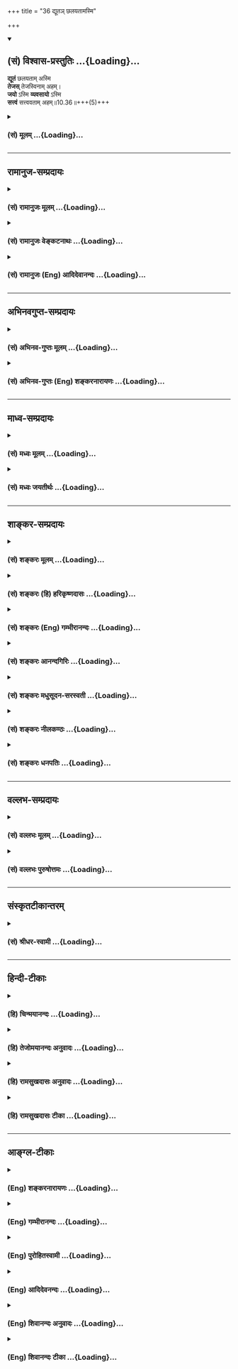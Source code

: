 +++
title = "36 द्यूतञ् छलयतामस्मि"

+++
<div class="js_include" newlevelforh1="2" title="(सं) विश्वास-प्रस्तुतिः" unfilled url="/purANam_vaiShNavam/mahAbhAratam/06-bhIShma-parva/03-bhagavad-gItA-parva/saMskRtam/vishvAsa-prastutiH/10_vibhUti-vistAra-yoga/36_dyUta~n_ChalayatA.md">
<details open><summary><h2>(सं) विश्वास-प्रस्तुतिः ...{Loading}...</h2></summary>

**द्यूतं** छलयताम् अस्मि  
**तेजस्** तेजस्विनाम् अहम्।  
**जयो** ऽस्मि **व्यवसायो** ऽस्मि  
**सत्त्वं** सत्त्ववताम् अहम्॥10.36॥+++(5)+++
</details>
</div>
<div class="js_include collapsed" newlevelforh1="3" title="(सं) मूलम्" unfilled url="/purANam_vaiShNavam/mahAbhAratam/06-bhIShma-parva/03-bhagavad-gItA-parva/saMskRtam/mUlam/10_vibhUti-vistAra-yoga/36_dyUta~n_ChalayatA.md">
<details><summary><h3>(सं) मूलम् ...{Loading}...</h3></summary>

द्यूतं छलयतामस्मि तेजस्तेजस्विनामहम्।  
जयोऽस्मि व्यवसायोऽस्मि सत्त्वं सत्त्ववतामहम्।।10.36।।
</details>
</div>


_________________
## रामानुज-सम्प्रदायः
<div class="js_include collapsed" newlevelforh1="3" title="(सं) रामानुजः मूलम्" unfilled url="/purANam_vaiShNavam/mahAbhAratam/06-bhIShma-parva/03-bhagavad-gItA-parva/saMskRtam/rAmAnujaH/mUlam/10_vibhUti-vistAra-yoga/36_dyUta~n_ChalayatA.md">
<details><summary><h3>(सं) रामानुजः मूलम् ...{Loading}...</h3></summary>

।।10.36।। छलं कुर्वतां छलास्पदेषु अक्षादिलक्षणम् **द्यूतम्** अहम्।
जेतॄणां **जयः** अस्मि; व्यवसायिनां **व्यवसायः,**अस्मि; सत्त्वतां
सत्त्वं **महामनस्त्वम्।**

</details>
</div>
<div class="js_include collapsed" newlevelforh1="3" title="(सं) रामानुजः वेङ्कटनाथः" unfilled url="/purANam_vaiShNavam/mahAbhAratam/06-bhIShma-parva/03-bhagavad-gItA-parva/saMskRtam/rAmAnujaH/venkaTanAthaH/10_vibhUti-vistAra-yoga/36_dyUta~n_ChalayatA.md">
<details><summary><h3>(सं) रामानुजः वेङ्कटनाथः ...{Loading}...</h3></summary>

  
  
।।10.36।। छलयताम् इत्यत्रतत्करोति इति णिजित्यभिप्रायेणछलं
कुर्वतामित्युक्तम्। अक्षसञ्चारादिमात्रेण जयपराजयारोपादिह
च्छलत्ववाचोयुक्तिरित्यभिप्रायेणअक्षादिलक्षणमित्युक्तम्। तेजस्तेजस्विनाम्
इत्यादिवत्दीव्यतां द्यूतमहम् इत्यनभिधानात्छलयताम् इति छलकरणमात्रवचनाच्च
छलस्थानान्तरेभ्यः क्रयविक्रयऋणदायसंवित्सङ्गरादिभ्यो द्यूतस्यातिशयितत्वं
विवक्षितमित्यभिप्रायेणछलास्पदेष्वित्युक्तम्। वञ्चनास्पदेष्वित्यर्थः।
अक्षादीत्यादिशब्देन सजीवनिर्जीवसमस्तद्यूतवर्गसङ्ग्रहः। यद्वा
निर्जीवमात्रग्रहणायअक्षादिलक्षणमित्युक्तम्। तस्य चातिशयितत्वमनायासेन
धर्माविरोधेनाभ्युपगमादेव समस्तधनहरणादेःशक्यत्वात्।
तेजस्विसत्त्ववच्छब्दयोः पूर्वोत्तरयोस्तेजस्सत्त्वाभ्यामवरुद्धत्वात्तत्र
जयव्यवसायशब्दयोरन्वयानौचित्यात्तदुचितौ जेतृव्यवसायिशब्दौ
पूर्वापरच्छाययार्थाक्षिप्तावित्यभिप्रायेणजेतॄणां व्यवसायिनामिति
चोक्तम्। द्रव्यासुव्यवसायेषु सत्त्वमस्त्री तु जन्तुषु \[अमरः3।3।212\]
इत्यादिभिः सत्त्वशब्दस्यानेकार्थसिद्धेर्व्यवसायस्य
चोक्तत्वात्सत्त्ववच्छब्दप्रसिद्ध्यनुरोधेनार्थविशेषं दर्शयतिसत्त्वं
महामनस्त्वमिति। एतेन पराभिभवसामर्थ्यादिलक्षणात्तेजसोऽपि सत्त्वस्यात्र
भेद उक्तः।  
  

</details>
</div>
<div class="js_include collapsed" newlevelforh1="3" title="(सं) रामानुजः (Eng) आदिदेवानन्दः" unfilled url="/purANam_vaiShNavam/mahAbhAratam/06-bhIShma-parva/03-bhagavad-gItA-parva/saMskRtam/rAmAnujaH/english/AdidevAnandaH/10_vibhUti-vistAra-yoga/36_dyUta~n_ChalayatA.md">
<details><summary><h3>(सं) रामानुजः (Eng) आदिदेवानन्दः ...{Loading}...</h3></summary>

10.36 Of those who practise fraud with a view to defeat each other, I am
gambling such a dice-play etc., I am the victory of those who achieve
victory. I am the effort of those who make effort. I am the magnanimity
of those who possess magnanimity of mind.

</details>
</div>


_________________
## अभिनवगुप्त-सम्प्रदायः
<div class="js_include collapsed" newlevelforh1="3" title="(सं) अभिनव-गुप्तः मूलम्" unfilled url="/purANam_vaiShNavam/mahAbhAratam/06-bhIShma-parva/03-bhagavad-gItA-parva/saMskRtam/abhinava-guptaH/mUlam/10_vibhUti-vistAra-yoga/36_dyUta~n_ChalayatA.md">
<details><summary><h3>(सं) अभिनव-गुप्तः मूलम् ...{Loading}...</h3></summary>

।।10.19 -- 10.42।। हन्त ते कथयिष्यामीत्यादि जगत्स्थित इत्यन्तम्। अहमात्मा
(श्लो. 20) इत्यनेन व्यवच्छेदं वारयति। अन्यथा स्थावराणां हिमालय
इत्यादिवाक्येषु हिमालय एव भगवान् नान्य इति व्यवच्छेदेन;
निर्विभागत्वाभावात् ब्रह्मदर्शनं खण्डितम् अभविष्यत्। यतो यस्याखण्डाकारा
व्याप्तिस्तथा चेतसि न उपारोहति; तां च \[यो\] जिज्ञासति
तस्यायमुपदेशग्रन्थः। तथाहि उपसंहारे ( उपसंहारेण)
भेदाभेदवादं,यद्यद्विभूतिमत्सत्त्वम् (श्लो -- 41) इत्यनेनाभिधाय;
पश्चादभेदमेवोपसंहरति अथवा बहुनैतेन -- विष्टभ्याहमिदं -- एकांशेन जगत्
स्थितः (श्लो -- 42) इति। उक्तं हि -- पादोऽस्य विश्वा भूतानि
त्रिपादस्यामृतं दिवि।। इति -- RV; X; 90; 3प्रजानां सृष्टिहेतुः सर्वमिदं
भगवत्तत्त्वमेव तैस्तेर्विचित्रै रूपैर्भाव्यमानं +++(S
तत्त्वमेतैस्तैर्विचित्रैः रूपैः ; N -- विचित्ररूपै -- )+++ सकलस्य +++(S;N
सकलमस्य)+++ विषयतां यातीति।

</details>
</div>
<div class="js_include collapsed" newlevelforh1="3" title="(सं) अभिनव-गुप्तः (Eng) शङ्करनारायणः" unfilled url="/purANam_vaiShNavam/mahAbhAratam/06-bhIShma-parva/03-bhagavad-gItA-parva/saMskRtam/abhinava-guptaH/english/shankaranArAyaNaH/10_vibhUti-vistAra-yoga/36_dyUta~n_ChalayatA.md">
<details><summary><h3>(सं) अभिनव-गुप्तः (Eng) शङ्करनारायणः ...{Loading}...</h3></summary>

10.36 See Comment under 10.42

</details>
</div>


_________________
## माध्व-सम्प्रदायः
<div class="js_include collapsed" newlevelforh1="3" title="(सं) मध्वः मूलम्" unfilled url="/purANam_vaiShNavam/mahAbhAratam/06-bhIShma-parva/03-bhagavad-gItA-parva/saMskRtam/madhvaH/mUlam/10_vibhUti-vistAra-yoga/36_dyUta~n_ChalayatA.md">
<details><summary><h3>(सं) मध्वः मूलम् ...{Loading}...</h3></summary>

।।10.36।। Sri Madhvacharya did not comment on this sloka.

</details>
</div>
<div class="js_include collapsed" newlevelforh1="3" title="(सं) मध्वः जयतीर्थः" unfilled url="/purANam_vaiShNavam/mahAbhAratam/06-bhIShma-parva/03-bhagavad-gItA-parva/saMskRtam/madhvaH/jayatIrthaH/10_vibhUti-vistAra-yoga/36_dyUta~n_ChalayatA.md">
<details><summary><h3>(सं) मध्वः जयतीर्थः ...{Loading}...</h3></summary>

।।10.36।। Sri Jayatirtha did not comment on this sloka.

</details>
</div>


_________________
## शाङ्कर-सम्प्रदायः
<div class="js_include collapsed" newlevelforh1="3" title="(सं) शङ्करः मूलम्" unfilled url="/purANam_vaiShNavam/mahAbhAratam/06-bhIShma-parva/03-bhagavad-gItA-parva/saMskRtam/shankaraH/mUlam/10_vibhUti-vistAra-yoga/36_dyUta~n_ChalayatA.md">
<details><summary><h3>(सं) शङ्करः मूलम् ...{Loading}...</h3></summary>

।।10.36।। --,**द्यूतम्** अक्षदेवनादिलक्षणं **छलयतां** छलस्य कर्तॄणाम्
**अस्मि। तेजस्विनां तेजः अहम्। जयः अस्मि** जेतॄणाम्; **व्यवसायः अस्मि**
व्यवसायिनाम्; **सत्त्वं सत्त्ववतां** सात्त्विकानाम् **अहम्**।।

</details>
</div>
<div class="js_include collapsed" newlevelforh1="3" title="(सं) शङ्करः (हि) हरिकृष्णदासः" unfilled url="/purANam_vaiShNavam/mahAbhAratam/06-bhIShma-parva/03-bhagavad-gItA-parva/saMskRtam/shankaraH/hindI/harikRShNadAsaH/10_vibhUti-vistAra-yoga/36_dyUta~n_ChalayatA.md">
<details><summary><h3>(सं) शङ्करः (हि) हरिकृष्णदासः ...{Loading}...</h3></summary>

।।10.36।। छल करनेवालोंमें जो पासोंसे खेलना आदि द्यूत है वह मैं हूँ।
तेजस्वियोंका मैं तेज हूँ। जीतनेवालोंका मैं विजय हूँ। निश्चय करनेवालोंका
निश्चय ( अथवा उद्यमशीलोंका उद्यम ) हूँ और सत्त्वयुक्त पुरुषोंका अर्थात्
सात्त्विक पुरुषोंका मैं सत्त्वगुण हूँ।

</details>
</div>
<div class="js_include collapsed" newlevelforh1="3" title="(सं) शङ्करः (Eng) गम्भीरानन्दः" unfilled url="/purANam_vaiShNavam/mahAbhAratam/06-bhIShma-parva/03-bhagavad-gItA-parva/saMskRtam/shankaraH/english/gambhIrAnandaH/10_vibhUti-vistAra-yoga/36_dyUta~n_ChalayatA.md">
<details><summary><h3>(सं) शङ्करः (Eng) गम्भीरानन्दः ...{Loading}...</h3></summary>

10.36 Chalayatam, of the fraudulent, of the deceitful; I am the dyutam,
gambling, such as playing with dice. I am the tejah, irresistible ;nd;
tejasvinam, of the mighty. \[Some translate this as 'the splendour of
the splendid'.-Tr.\] I am the jayah, excellence of the excellent. \[Some
translate this as 'the victory of the victorious'.-Tr.\] I am the
vyavasayah, effort of the persevering. I am the sattvam, sattva ality;
\[The result of sattva, viz virtue, knowledge, detachment, etc.\]
sattvavatam, of those possessed of sattva.

</details>
</div>
<div class="js_include collapsed" newlevelforh1="3" title="(सं) शङ्करः आनन्दगिरिः" unfilled url="/purANam_vaiShNavam/mahAbhAratam/06-bhIShma-parva/03-bhagavad-gItA-parva/saMskRtam/shankaraH/AnandagiriH/10_vibhUti-vistAra-yoga/36_dyUta~n_ChalayatA.md">
<details><summary><h3>(सं) शङ्करः आनन्दगिरिः ...{Loading}...</h3></summary>

।।10.36।। द्यूतमुक्तलक्षणं सर्वस्वापहारकारणमन्यापदेशेन पराभिप्रेतं
निघ्नतां स्वाभिप्रेतं वा संपादयतामित्याह -- **छलस्येति।**
तेजोऽप्रतिहताज्ञा; उत्कर्षो जयः; व्यवसायः फलहेतुरुद्यमः;
धर्मज्ञानवैराग्यादि सत्त्वकार्यं सत्त्वम्।

</details>
</div>
<div class="js_include collapsed" newlevelforh1="3" title="(सं) शङ्करः मधुसूदन-सरस्वती" unfilled url="/purANam_vaiShNavam/mahAbhAratam/06-bhIShma-parva/03-bhagavad-gItA-parva/saMskRtam/shankaraH/madhusUdana-sarasvatI/10_vibhUti-vistAra-yoga/36_dyUta~n_ChalayatA.md">
<details><summary><h3>(सं) शङ्करः मधुसूदन-सरस्वती ...{Loading}...</h3></summary>

।।10.36।। छलयतां छलस्य परवञ्चनस्य कर्तॄणां संबन्धि
द्यूतमक्षदेवनादिलक्षणं सर्वस्वापहारकारणमहमस्मि।
तेजस्विनामत्युग्रप्रभावानां संबन्धि तेजोऽप्रतिहताज्ञत्वमहमस्मि। जेतॄणां
पराजितापेक्षयोत्कर्षलक्षणो जयोऽस्मि। व्यवसायिनां व्यवसायः
फलाव्यभिचार्युद्यमोऽहमस्मि। सत्त्ववतां सात्त्विकानां
धर्मज्ञानवैराग्यैश्वर्यलक्षणं सत्त्वकार्यमेवात्र सत्त्वमहम्।

</details>
</div>
<div class="js_include collapsed" newlevelforh1="3" title="(सं) शङ्करः नीलकण्ठः" unfilled url="/purANam_vaiShNavam/mahAbhAratam/06-bhIShma-parva/03-bhagavad-gItA-parva/saMskRtam/shankaraH/nIlakaNThaH/10_vibhUti-vistAra-yoga/36_dyUta~n_ChalayatA.md">
<details><summary><h3>(सं) शङ्करः नीलकण्ठः ...{Loading}...</h3></summary>

।।10.36।। व्यवसायो निश्चय उद्यमो वा।

</details>
</div>
<div class="js_include collapsed" newlevelforh1="3" title="(सं) शङ्करः धनपतिः" unfilled url="/purANam_vaiShNavam/mahAbhAratam/06-bhIShma-parva/03-bhagavad-gItA-parva/saMskRtam/shankaraH/dhanapatiH/10_vibhUti-vistAra-yoga/36_dyUta~n_ChalayatA.md">
<details><summary><h3>(सं) शङ्करः धनपतिः ...{Loading}...</h3></summary>

।।10.36।। छलस्य परवञ्चनस्य कर्तॄणां मध्ये द्यूतं अक्षदेवनादिरुपम्।
जेतॄणां जयस्य कर्तॄणाम्। व्यवसायो निश्चयः फलहेतुरुद्यमो वा।

</details>
</div>


_________________
## वल्लभ-सम्प्रदायः
<div class="js_include collapsed" newlevelforh1="3" title="(सं) वल्लभः मूलम्" unfilled url="/purANam_vaiShNavam/mahAbhAratam/06-bhIShma-parva/03-bhagavad-gItA-parva/saMskRtam/vallabhaH/mUlam/10_vibhUti-vistAra-yoga/36_dyUta~n_ChalayatA.md">
<details><summary><h3>(सं) वल्लभः मूलम् ...{Loading}...</h3></summary>

।।10.36।। द्यूतमिति। छलयतां सम्बन्धि धर्मद्यूतं छलमहम् यथा युधिष्ठिरे
भगवत्सेवोपयोगिक्रीडासाधनेष्वक्षलक्षणेषु द्यूतं वा भगवद्विभूतिः। तत्र च
तेजस्विनां मध्येऽहङ्काररूपं तेजो मद्विभूतिः। दासोऽस्मीति वा भागवतं वा
तत् तत्र जयोऽपि चाहं रुक्मीकालिङ्गप्रसङ्गेऽक्षगोष्ठ्यां \[भाग.10\]
बलभद्रनिष्ठः सत्यवागुदितो जयो मे विभूतिः। अन्योऽपि तथा भावनीयः व्यवसाय
इत्यादिः।

</details>
</div>
<div class="js_include collapsed" newlevelforh1="3" title="(सं) वल्लभः पुरुषोत्तमः" unfilled url="/purANam_vaiShNavam/mahAbhAratam/06-bhIShma-parva/03-bhagavad-gItA-parva/saMskRtam/vallabhaH/puruShottamaH/10_vibhUti-vistAra-yoga/36_dyUta~n_ChalayatA.md">
<details><summary><h3>(सं) वल्लभः पुरुषोत्तमः ...{Loading}...</h3></summary>

  
  
।।10.36।। द्यूतमिति। छलयतां वञ्चकानां मध्ये द्यूतमस्मि; येन
क्रीडाक्षात्त्रादिधर्मज्ञानेन मोहितो जानन्नपि वञ्चति। तेजस्विनां
प्रभावतां मध्ये तेजः प्रभा अहमस्मि। जयतां मध्ये जयोऽस्मि।
व्यवसायिनामुद्यमवतां निश्चयवतां वा व्यवसायः उद्यमः निश्चयो वाऽस्मि।
सत्त्ववतां सात्त्विकानां मध्ये सत्त्वमहम्।  
  

</details>
</div>


_________________
## संस्कृतटीकान्तरम्
<div class="js_include collapsed" newlevelforh1="3" title="(सं) श्रीधर-स्वामी" unfilled url="/purANam_vaiShNavam/mahAbhAratam/06-bhIShma-parva/03-bhagavad-gItA-parva/saMskRtam/shrIdhara-svAmI/10_vibhUti-vistAra-yoga/36_dyUta~n_ChalayatA.md">
<details><summary><h3>(सं) श्रीधर-स्वामी ...{Loading}...</h3></summary>

।।10.36।। **द्यूतमिति।** छलयतामन्योन्यवञ्चनपराणां संबन्धि द्यूतमस्मि।
तेजस्विनां प्रभावतां तेजः प्रभावोऽस्मि। जेतॄणां जयोऽस्मि।
व्यवसायिनामुद्यमवतां व्यवसाय उद्यमोऽस्मि। सत्त्ववतां सात्त्विकानां
सत्त्वमहम्।

</details>
</div>


_________________
## हिन्दी-टीकाः
<div class="js_include collapsed" newlevelforh1="3" title="(हि) चिन्मयानन्दः" unfilled url="/purANam_vaiShNavam/mahAbhAratam/06-bhIShma-parva/03-bhagavad-gItA-parva/hindI/chinmayAnandaH/10_vibhUti-vistAra-yoga/36_dyUta~n_ChalayatA.md">
<details><summary><h3>(हि) चिन्मयानन्दः ...{Loading}...</h3></summary>

।।10.36।। मैं द्यूत हूँ गीता का उपदेश अपने समय के एक क्षत्रिय राजा
योद्धा अर्जुन को दिया गया था। इसका उपदेश भगवान् श्रीकृष्ण ने;
धर्मप्रचारक के महान् उत्साह के साथ; अर्जुन को उसके अपने ही धर्म का बोध
कराने के लिए किया था इसलिए गीता का प्रयत्न हिन्दुओं को ही हिन्दू बनाने
का है; उन्हें स्वधर्म का पुनर्बोध कराने का है। यह पुनर्बोध का कार्य तब
तक सफलतापूर्वक नहीं किया जा सकता जब तक हमारे धर्मशास्त्रों का मर्म
सामान्य जनता को उसकी ही भाषा में समझाया नहीं जाता। यहाँ दिया हुआ उदाहरण
अर्जुन को तत्क्षण ही समझ में आने जैसा है। कारण यह है कि उसका सम्पूर्ण
जीवन दुखों की एक शृंखला थी; जिसे उसे सहन करना पड़ा था; केवल अपने ज्येष्ठ
भ्राता युधिष्ठिर की द्यूत खेलने के व्यसन के कारण। कोई अन्य दृष्टान्त
अर्जुन के लिए इतना सुबोध नहीं हो सकता था। आधुनिक पीढ़ी को सम्भवत यह
उदाहरण इतना अधिक सुबोध न प्रतीत होता हो; क्योंकि अब द्यूत का खेल अधिक
लोकप्रिय नहीं रहा है। किन्तु उसके स्थान पर अन्य उदाहरण सरलता से पहचाने
जा सकते हैं। मैं तेजस्वियों का तेज हूँ विभूति के इस दृष्टान्त का उपयोग जो
साधक ध्यानाभ्यास के लिए करना चाहेगा; उसे ज्ञात होगा कि यहाँ शास्त्र ने
कुछ कहा ही नहीं है। तेजस्वी वस्तुओं का जो तेज है; उसमें उस वस्तु के गुण
नहीं होते हैं। उस तेज में अपने स्वयं के गुण भी नहीं होते तेज केवल एक
अनुभव है। इस अनुभव को सहज सुगम बनाने के लिए; मन उस वस्तु के परिमाण और
वैभव को प्रकाशित करता है; परन्तु अनुभूति तेज में उस वस्तु के उपादान भूत
पदार्थ के कुछ भी गुण नहीं होते। संक्षेप में जैसा कि श्रीरामकृष्ण परमहंस
ने एक बार कहा था निसन्देह सत्य एक प्रकाश है; परन्तु वह गुणरहित प्रकाश
है। मैं विजय हूँ उद्यमशीलता हूँ और मैं साधुओं की साधुता हूँ जैसा कि ऊपर
वर्णन किया गया है; यहाँ भी ये गुण मन की उस स्थिति या दशा को बताते हैं;
जो इस प्रकार के निरन्तर चिन्तन से निर्मित होती है। जब उद्यमशीलता और
साधुता जैसे गुणों को बनाये रखा जाता है; तब मन अत्यन्त शान्त और स्थिर हो
जाता है जिसमें चैतन्य आत्मा का प्रतिबिम्वित वैभव इतना स्पष्टऔर तेजस्वी
होता है कि मानो वही स्वयं सत्य है। अत पूर्वकथित गुणों की प्रत्यारोपण की
भाषा में भगवान् कहते हैं कि ये गुण ही मैं हूँ; जबकि वस्तुत ये अन्तकरण के
धर्म हैं। हमें यह नहीं भूलना चाहिए कि यहाँ अनेकता में एक परमात्मा की
विद्यमानता दर्शाने के लिए जो 54 उदाहरण दिये गये हैं; वे सब एक निष्ठावान
साधक को ध्यान के लिए बताये हुए अभ्यास हैं। यह कोई दृश्य पदार्थ का वर्णन
नहीं समझना चाहिए। इन श्लोकों के तात्पर्यार्थ को जब तक साधक अपने निज के
अनुभव से नहीं समझता; तब तक उसकी शिक्षा पूर्ण नहीं कही जा सकती। भगवान् और
भी दृष्टान्त देते हुए कहते हैं

</details>
</div>
<div class="js_include collapsed" newlevelforh1="3" title="(हि) तेजोमयानन्दः अनुवादः" unfilled url="/purANam_vaiShNavam/mahAbhAratam/06-bhIShma-parva/03-bhagavad-gItA-parva/hindI/tejomayAnandaH/anuvAdaH/10_vibhUti-vistAra-yoga/36_dyUta~n_ChalayatA.md">
<details><summary><h3>(हि) तेजोमयानन्दः अनुवादः ...{Loading}...</h3></summary>

।।10.36।। मैं छल करने वालों में द्यूत हूँ और तेजस्वियों में तेज हूँ, मैं
विजय हूँ; मैं व्यवसाय (उद्यमशीलता) हूँ और सात्विक पुरुषों का सात्विक भाव
हूँ।।

</details>
</div>
<div class="js_include collapsed" newlevelforh1="3" title="(हि) रामसुखदासः अनुवादः" unfilled url="/purANam_vaiShNavam/mahAbhAratam/06-bhIShma-parva/03-bhagavad-gItA-parva/hindI/rAmasukhadAsaH/anuvAdaH/10_vibhUti-vistAra-yoga/36_dyUta~n_ChalayatA.md">
<details><summary><h3>(हि) रामसुखदासः अनुवादः ...{Loading}...</h3></summary>

।।10.36।। छल करनेवालोंमें जूआ और तेजस्वियोंमें तेज मैं हूँ। जीतनेवालोंकी
विजय, निश्चय करनेवालोंका निश्चय और सात्त्विक मनुष्योंका सात्त्विक भाव
मैं हूँ।

</details>
</div>
<div class="js_include collapsed" newlevelforh1="3" title="(हि) रामसुखदासः टीका" unfilled url="/purANam_vaiShNavam/mahAbhAratam/06-bhIShma-parva/03-bhagavad-gItA-parva/hindI/rAmasukhadAsaH/TIkA/10_vibhUti-vistAra-yoga/36_dyUta~n_ChalayatA.md">
<details><summary><h3>(हि) रामसुखदासः टीका ...{Loading}...</h3></summary>

।।10.36।।***व्याख्या--*'द्यूतं छलयतामस्मि'--**छल करके दूसरोंके राज्य,
वैभव, धन, सम्पत्ति आदिका (सर्वस्वका) अपहरण करनेकी विशेष सामर्थ्य
रखनेवाली जो विद्या है, उसको जूआ कहते हैं। इस जूएको भगवान्ने अपनी विभूति
बताया है।  
  
***शङ्का--***यहाँ भगवान्ने छल करनेवालोंमें जूएको अपनी विभूति बताया है
तो फिर इसके खेलनमें क्या दोष है; अगर दोष नहीं है तो फिर शास्त्रोंने इसका
निषेध क्यों किया है।  
  
***समाधान --'***ऐसा करो और ऐसा मत करो'-- यह शास्त्रोंका विधि-निषेध
कहलाता है। ऐसे विधि-निषेधका वर्णन यहाँ नहीं है। यहाँ तो विभूतियोंका
वर्णन है। मैं आपका चिन्तन कहाँ-कहाँ करूँ;' -- अर्जुनके इस प्रश्नके
अनुसार भगवान्ने विभूतियोंके रूपमें अपने चिन्तनकी बात ही बतायी है अर्थात्
भगवान्का चिन्तन सुगमतासे हो जाय, इसका उपाय विभूतियोंके रूपमें बताया है।
अतः जिस समुदायमें मनुष्य रहता है, उस समुदायमें जहाँ दृष्टि पड़े, वहाँ
संसारको न देखकर भगवान्को ही देखे; क्योंकि भगवान् कहते हैं कि यह सम्पूर्ण
जगत् मेरेसे व्याप्त है अर्थात् इस जगत्में मैं ही व्याप्त हूँ, परिपूर्ण
हूँ (गीता 9। 4)।

</details>
</div>


_________________
## आङ्ग्ल-टीकाः
<div class="js_include collapsed" newlevelforh1="3" title="(Eng) शङ्करनारायणः" unfilled url="/purANam_vaiShNavam/mahAbhAratam/06-bhIShma-parva/03-bhagavad-gItA-parva/english/shankaranArAyaNaH/10_vibhUti-vistAra-yoga/36_dyUta~n_ChalayatA.md">
<details><summary><h3>(Eng) शङ्करनारायणः ...{Loading}...</h3></summary>

10.36. I am gambling of the fradulent; I am the brilliance of the
brilliant; I am the victory; I am the resolution; I am the energy of the
energetic.

</details>
</div>
<div class="js_include collapsed" newlevelforh1="3" title="(Eng) गम्भीरानन्दः" unfilled url="/purANam_vaiShNavam/mahAbhAratam/06-bhIShma-parva/03-bhagavad-gItA-parva/english/gambhIrAnandaH/10_vibhUti-vistAra-yoga/36_dyUta~n_ChalayatA.md">
<details><summary><h3>(Eng) गम्भीरानन्दः ...{Loading}...</h3></summary>

10.36 Of the fraudulent I am the gambling; I am the irresistible ;nd of
the mighty. I am excellene, I am effort, I am the sattva ality of those
possessed of sattva.

</details>
</div>
<div class="js_include collapsed" newlevelforh1="3" title="(Eng) पुरोहितस्वामी" unfilled url="/purANam_vaiShNavam/mahAbhAratam/06-bhIShma-parva/03-bhagavad-gItA-parva/english/purohitasvAmI/10_vibhUti-vistAra-yoga/36_dyUta~n_ChalayatA.md">
<details><summary><h3>(Eng) पुरोहितस्वामी ...{Loading}...</h3></summary>

10.36 I am the Gambling of the cheat and the Splendour of the splendid;
I am Victory; I am Effort; and I am the Purity of the pure.

</details>
</div>
<div class="js_include collapsed" newlevelforh1="3" title="(Eng) आदिदेवनन्दः" unfilled url="/purANam_vaiShNavam/mahAbhAratam/06-bhIShma-parva/03-bhagavad-gItA-parva/english/AdidevanandaH/10_vibhUti-vistAra-yoga/36_dyUta~n_ChalayatA.md">
<details><summary><h3>(Eng) आदिदेवनन्दः ...{Loading}...</h3></summary>

10.36 Of the fraudulent, I am gambling. I am the brilliance of the
brilliant. I am victory, I am effort. I am the magnanimity of the
magnanimous.

</details>
</div>
<div class="js_include collapsed" newlevelforh1="3" title="(Eng) शिवानन्दः अनुवादः" unfilled url="/purANam_vaiShNavam/mahAbhAratam/06-bhIShma-parva/03-bhagavad-gItA-parva/english/shivAnandaH/anuvAdaH/10_vibhUti-vistAra-yoga/36_dyUta~n_ChalayatA.md">
<details><summary><h3>(Eng) शिवानन्दः अनुवादः ...{Loading}...</h3></summary>

10.36 I am the gambling of the fraudulent; I am the splendour of the
splendid; I am victory; I am determination (of those who are
determined); I am the goodness of the good.

</details>
</div>
<div class="js_include collapsed" newlevelforh1="3" title="(Eng) शिवानन्दः टीका" unfilled url="/purANam_vaiShNavam/mahAbhAratam/06-bhIShma-parva/03-bhagavad-gItA-parva/english/shivAnandaH/TIkA/10_vibhUti-vistAra-yoga/36_dyUta~n_ChalayatA.md">
<details><summary><h3>(Eng) शिवानन्दः टीका ...{Loading}...</h3></summary>

10.36 द्यूतम् the gambling; छलयताम् of the fraudulent; अस्मि (I) am;
तेजः splendour; तेजस्विनाम् of the splendid; अहम् I; जयः victory; अस्मि
(I) am; व्यवसायः determination; अस्मि (I) am; सत्त्वम् the goodness;
सत्त्ववताम् of the good; अहम् I.Commentary Of the methods of defrauding
others I am gambling such as diceplay. Gambling is My manifestation. I
am the power of the powerful. I am the victoyr of the victorious. I am
the effort of those who make that effort.I am Sattva which assumes the
forms of Dharma (virtue); Jnana (knowledge); Vairagya (dispassion); and
Aisvarya (wealth or lordship) in Sattvic persons.

</details>
</div>
